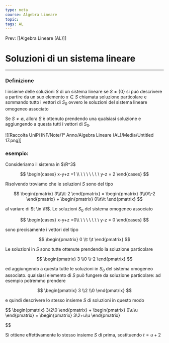 ```yaml
---
type: nota
course: Algebra Lineare
topic: 
tags: AL
---
```


Prev: [[Algebra Lineare (AL)]]

# Soluzioni di un sistema lineare
---

### Definizione
l insieme delle soluzioni $S$ di un sistema lineare se $S \not= \{0\}$ si può descrivere a partire da un suo elemento  $x \in S$ chiamata soluzione particolare  e sommando tutto i vettori di $S_0$ ovvero le soluzioni del sistema lineare omogeneo associato

Se $S \not= ∅$, allora $S$ è ottenuto prendendo una qualsiasi soluzione  e aggiungendo a questa tutti i vettori di $S_0$.

![[Raccolta UniPi INF/Note/1° Anno/Algebra Lineare (AL)/Media/Untitled 17.png]]

### esempio:

Consideriamo il sistema in $\R^3$

$$
\begin{cases}
x-y+z =1 \\
\ \ \ \ \ \ \  y-z = 2
\end{cases}
$$

Risolvendo troviamo che le soluzioni $S$ sono del tipo

$$
\begin{pmatrix}
 3\\t\\t-2
\end{pmatrix} =
\begin{pmatrix}
 3\\0\\-2
\end{pmatrix} +
\begin{pmatrix}
 0\\t\\t
\end{pmatrix}
$$

al variare di $t \in \R$. Le soluzioni $S_0$ del sistema omogeneo associato

$$
\begin{cases}
x-y+z =0\\
\ \ \ \ \ \ \  y-z = 0
\end{cases}
$$

sono precisamente i vettori del tipo

$$
\begin{pmatrix}
0 \\t \\t
\end{pmatrix}
$$

Le soluzioni in $S$ sono tutte ottenute prendendo la soluzione particolare

$$
\begin{pmatrix}
3 \\0 \\-2
\end{pmatrix}
$$

ed aggiungendo a questa tutte le soluzioni in $S_0$ del sistema omogeneo associato. qualsiasi elemento di $S$ può fungere da soluzione particolare: ad esempio potremmo prendere

$$
\begin{pmatrix}
3 \\2 \\0
\end{pmatrix}
$$

e quindi descrivere lo stesso insieme $S$ di soluzioni in questo modo

$$
\begin{pmatrix}
3\\2\\0
\end{pmatrix} +
\begin{pmatrix}
0\\u\\u
\end{pmatrix} =
\begin{pmatrix}
3\\2+u\\u
\end{pmatrix}

$$

Si ottiene effettivamente lo stesso insieme $S$ di prima, sostituendo $t = u+2$

